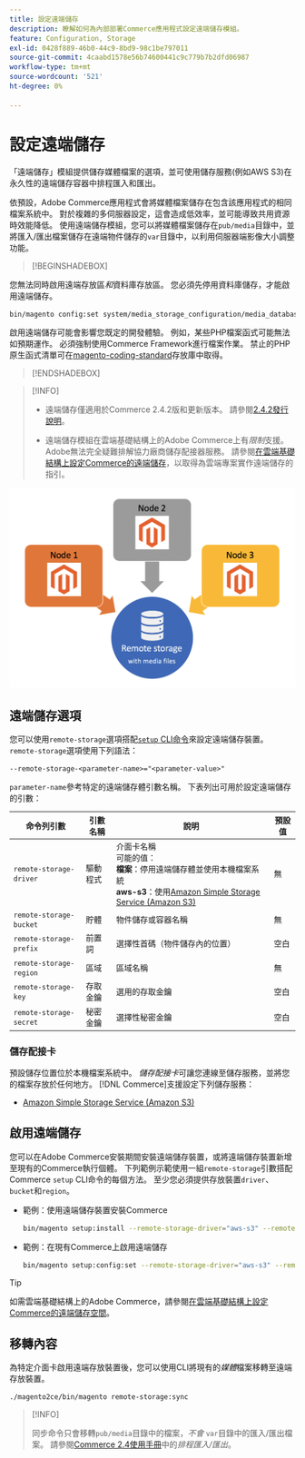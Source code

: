 ```yaml
---
title: 設定遠端儲存
description: 瞭解如何為內部部署Commerce應用程式設定遠端儲存模組。
feature: Configuration, Storage
exl-id: 0428f889-46b0-44c9-8bd9-98c1be797011
source-git-commit: 4caabd1578e56b74600441c9c779b7b2dfd06987
workflow-type: tm+mt
source-wordcount: '521'
ht-degree: 0%

---
```


# 設定遠端儲存

「遠端儲存」模組提供儲存媒體檔案的選項，並可使用儲存服務(例如AWS S3)在永久性的遠端儲存容器中排程匯入和匯出。

依預設，Adobe Commerce應用程式會將媒體檔案儲存在包含該應用程式的相同檔案系統中。 對於複雜的多伺服器設定，這會造成低效率，並可能導致共用資源時效能降低。 使用遠端儲存模組，您可以將媒體檔案儲存在`pub/media`目錄中，並將匯入/匯出檔案儲存在遠端物件儲存的`var`目錄中，以利用伺服器端影像大小調整功能。

>[!BEGINSHADEBOX]

您無法同時啟用遠端存放區&#x200B;_和_&#x200B;資料庫存放區。 您必須先停用資料庫儲存，才能啟用遠端儲存。

```bash
bin/magento config:set system/media_storage_configuration/media_database 0
```

啟用遠端儲存可能會影響您既定的開發體驗。 例如，某些PHP檔案函式可能無法如預期運作。 必須強制使用Commerce Framework進行檔案作業。 禁止的PHP原生函式清單可在[magento-coding-standard](https://github.com/magento/magento-coding-standard/blob/develop/Magento2/Sniffs/Functions/DiscouragedFunctionSniff.php)存放庫中取得。

>[!ENDSHADEBOX]

>[!INFO]
>
>- 遠端儲存僅適用於Commerce 2.4.2版和更新版本。 請參閱[2.4.2發行說明](https://experienceleague.adobe.com/zh-hant/docs/commerce-operations/release/notes/magento-open-source/2-4-2)。
>
>- 遠端儲存模組在雲端基礎結構上的Adobe Commerce上有&#x200B;_限制_&#x200B;支援。 Adobe無法完全疑難排解協力廠商儲存配接器服務。 請參閱[在雲端基礎結構上設定Commerce的遠端儲存](cloud-support.md)，以取得為雲端專案實作遠端儲存的指引。

![說明本機與雲端儲存體之間關係的遠端儲存體設定結構描述圖](../../assets/configuration/remote-storage-schema.png)

## 遠端儲存選項

您可以使用`remote-storage`選項搭配[`setup` CLI命令](../../installation/tutorials/deployment.md)來設定遠端儲存裝置。 `remote-storage`選項使用下列語法：

```text
--remote-storage-<parameter-name>="<parameter-value>"
```

`parameter-name`參考特定的遠端儲存體引數名稱。 下表列出可用於設定遠端儲存的引數：

| 命令列引數 | 引數名稱 | 說明 | 預設值 |
|--- |--- |--- |--- |
| `remote-storage-driver` | 驅動程式 | 介面卡名稱<br>可能的值： <br>**檔案**：停用遠端儲存體並使用本機檔案系統&#x200B;<br>**aws-s3**：使用[Amazon Simple Storage Service (Amazon S3)](remote-storage-aws-s3.md) | 無 |
| `remote-storage-bucket` | 貯體 | 物件儲存或容器名稱 | 無 |
| `remote-storage-prefix` | 前置詞 | 選擇性首碼（物件儲存內的位置） | 空白 |
| `remote-storage-region` | 區域 | 區域名稱 | 無 |
| `remote-storage-key` | 存取金鑰 | 選用的存取金鑰 | 空白 |
| `remote-storage-secret` | 秘密金鑰 | 選擇性秘密金鑰 | 空白 |

### 儲存配接卡

預設儲存位置位於本機檔案系統中。 _儲存配接卡_&#x200B;可讓您連線至儲存服務，並將您的檔案存放於任何地方。 [!DNL Commerce]支援設定下列儲存服務：

- [Amazon Simple Storage Service (Amazon S3)](remote-storage-aws-s3.md)

## 啟用遠端儲存

您可以在Adobe Commerce安裝期間安裝遠端儲存裝置，或將遠端儲存裝置新增至現有的Commerce執行個體。 下列範例示範使用一組`remote-storage`引數搭配Commerce `setup` CLI命令的每個方法。 至少您必須提供存放裝置`driver`、`bucket`和`region`。

- 範例：使用遠端儲存裝置安裝Commerce

  ```bash
  bin/magento setup:install --remote-storage-driver="aws-s3" --remote-storage-bucket="myBucket" --remote-storage-region="us-east-1"
  ```

- 範例：在現有Commerce上啟用遠端儲存

  ```bash
  bin/magento setup:config:set --remote-storage-driver="aws-s3" --remote-storage-bucket="myBucket" --remote-storage-region="us-east-1"
  ```

>[!TIP]
>
>如需雲端基礎結構上的Adobe Commerce，請參閱[在雲端基礎結構上設定Commerce的遠端儲存空間](cloud-support.md)。

## 移轉內容

為特定介面卡啟用遠端存放裝置後，您可以使用CLI將現有的&#x200B;_媒體_&#x200B;檔案移轉至遠端存放裝置。

```bash
./magento2ce/bin/magento remote-storage:sync
```

>[!INFO]
>
>同步命令只會移轉`pub/media`目錄中的檔案，_不會_ `var`目錄中的匯入/匯出檔案。 請參閱[Commerce 2.4使用手冊](https://experienceleague.adobe.com/docs/commerce-admin/systems/data-transfer/data-scheduled-import-export.html?lang=zh-Hant)中的&#x200B;_排程匯入/匯出_。

<!-- link definitions -->

[import-export]: https://docs.magento.com/user-guide/system/data-scheduled-import-export.html
